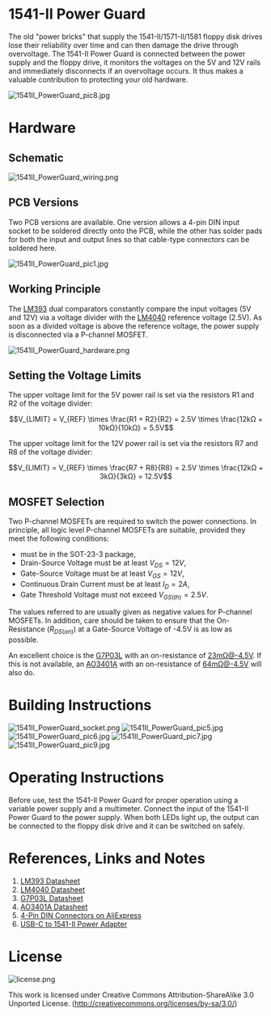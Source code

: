 # 1541-II Power Guard
The old "power bricks" that supply the 1541-II/1571-II/1581 floppy disk drives lose their reliability over time and can then damage the drive through overvoltage. The 1541-II Power Guard is connected between the power supply and the floppy drive, it monitors the voltages on the 5V and 12V rails and immediately disconnects if an overvoltage occurs. It thus makes a valuable contribution to protecting your old hardware.

![1541II_PowerGuard_pic8.jpg](https://raw.githubusercontent.com/wagiminator/C64-Collection/master/C64_1541II_PowerGuard/documentation/1541II_PowerGuard_pic8.jpg)

# Hardware
## Schematic
![1541II_PowerGuard_wiring.png](https://raw.githubusercontent.com/wagiminator/C64-Collection/master/C64_1541II_PowerGuard/documentation/1541II_PowerGuard_wiring.png)

## PCB Versions
Two PCB versions are available. One version allows a 4-pin DIN input socket to be soldered directly onto the PCB, while the other has solder pads for both the input and output lines so that cable-type connectors can be soldered here.

![1541II_PowerGuard_pic1.jpg](https://raw.githubusercontent.com/wagiminator/C64-Collection/master/C64_1541II_PowerGuard/documentation/1541II_PowerGuard_pic1.jpg)

## Working Principle
The [LM393](https://www.onsemi.com/pdf/datasheet/lm393-d.pdf) dual comparators constantly compare the input voltages (5V and 12V) via a voltage divider with the [LM4040](https://datasheet.lcsc.com/lcsc/1912111437_Diodes-Incorporated-LM4040B25FTA_C460725.pdf) reference voltage (2.5V). As soon as a divided voltage is above the reference voltage, the power supply is disconnected via a P-channel MOSFET.

![1541II_PowerGuard_hardware.png](https://raw.githubusercontent.com/wagiminator/C64-Collection/master/C64_1541II_PowerGuard/documentation/1541II_PowerGuard_hardware.png)

## Setting the Voltage Limits
The upper voltage limit for the 5V power rail is set via the resistors R1 and R2 of the voltage divider:

$$V_{LIMIT} = V_{REF} \times \frac{R1 + R2}{R2} = 2.5V \times \frac{12kΩ + 10kΩ}{10kΩ} = 5.5V$$

The upper voltage limit for the 12V power rail is set via the resistors R7 and R8 of the voltage divider:

$$V_{LIMIT} = V_{REF} \times \frac{R7 + R8}{R8} = 2.5V \times \frac{12kΩ + 3kΩ}{3kΩ} = 12.5V$$

## MOSFET Selection
Two P-channel MOSFETs are required to switch the power connections. In principle, all logic level P-channel MOSFETs are suitable, provided they meet the following conditions:
- must be in the SOT-23-3 package,
- Drain-Source Voltage must be at least $V_{DS} = 12V$,
- Gate-Source Voltage must be at least $V_{GS} = 12V$,
- Continuous Drain Current must be at least $I_D = 2A$,
- Gate Threshold Voltage must not exceed $V_{GS(th)} = 2.5V$.

The values referred to are usually given as negative values for P-channel MOSFETs. In addition, care should be taken to ensure that the On-Resistance ($R_{DS(on)}$) at a Gate-Source Voltage of -4.5V is as low as possible.

An excellent choice is the [G7P03L](https://datasheet.lcsc.com/lcsc/2009211935_GOFORD-G7P03L_C840062.pdf) with an on-resistance of 23mΩ@-4.5V. If this is not available, an [AO3401A](https://datasheet.lcsc.com/lcsc/2007171935_HUASHUO-AO3401A_C700954.pdf) with an on-resistance of 64mΩ@-4.5V will also do.

# Building Instructions
![1541II_PowerGuard_socket.png](https://raw.githubusercontent.com/wagiminator/C64-Collection/master/C64_1541II_PowerGuard/documentation/1541II_PowerGuard_socket.png)
![1541II_PowerGuard_pic5.jpg](https://raw.githubusercontent.com/wagiminator/C64-Collection/master/C64_1541II_PowerGuard/documentation/1541II_PowerGuard_pic5.jpg)
![1541II_PowerGuard_pic6.jpg](https://raw.githubusercontent.com/wagiminator/C64-Collection/master/C64_1541II_PowerGuard/documentation/1541II_PowerGuard_pic6.jpg)
![1541II_PowerGuard_pic7.jpg](https://raw.githubusercontent.com/wagiminator/C64-Collection/master/C64_1541II_PowerGuard/documentation/1541II_PowerGuard_pic7.jpg)
![1541II_PowerGuard_pic9.jpg](https://raw.githubusercontent.com/wagiminator/C64-Collection/master/C64_1541II_PowerGuard/documentation/1541II_PowerGuard_pic9.jpg)

# Operating Instructions
Before use, test the 1541-II Power Guard for proper operation using a variable power supply and a multimeter. Connect the input of the 1541-II Power Guard to the power supply. When both LEDs light up, the output can be connected to the floppy disk drive and it can be switched on safely.

# References, Links and Notes
1. [LM393 Datasheet](https://www.onsemi.com/pdf/datasheet/lm393-d.pdf)
2. [LM4040 Datasheet](https://datasheet.lcsc.com/lcsc/1912111437_Diodes-Incorporated-LM4040B25FTA_C460725.pdf)
3. [G7P03L Datasheet](https://datasheet.lcsc.com/lcsc/2009211935_GOFORD-G7P03L_C840062.pdf)
4. [AO3401A Datasheet](https://datasheet.lcsc.com/lcsc/2007171935_HUASHUO-AO3401A_C700954.pdf)
5. [4-Pin DIN Connectors on AliExpress](https://aliexpress.com/wholesale?SearchText=4+pin+din+connector)
6. [USB-C to 1541-II Power Adapter](https://github.com/wagiminator/C64-Collection/tree/master/C64_1541II_PowerAdapter)

# License
![license.png](https://i.creativecommons.org/l/by-sa/3.0/88x31.png)

This work is licensed under Creative Commons Attribution-ShareAlike 3.0 Unported License. 
(http://creativecommons.org/licenses/by-sa/3.0/)
